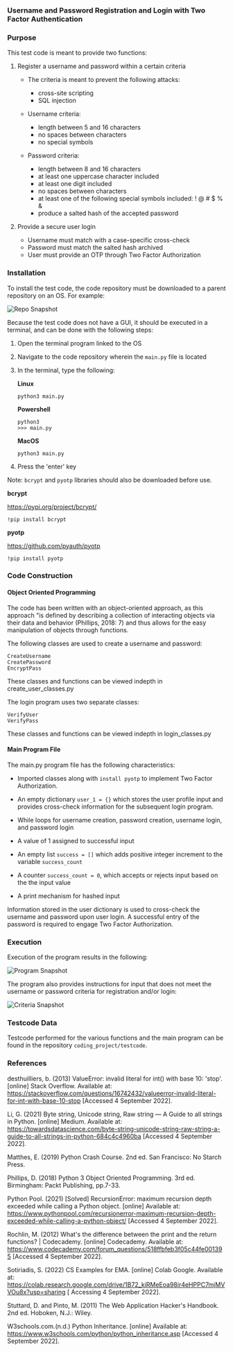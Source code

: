 ### Username and Password Registration and Login with Two Factor Authentication

### Purpose

This test code is meant to provide two functions:

1. Register a username and password within a certain criteria 
    - The criteria is meant to prevent the following attacks:
        - cross-site scripting
        - SQL injection

    - Username criteria:
        - length between 5 and 16 characters
        - no spaces between characters
        - no special symbols

    - Password criteria:
        - length between 8 and 16 characters
        - at least one uppercase character included
        - at least one digit included
        - no spaces between characters
        - at least one of the following special symbols included: ! @ # $ % &
        - produce a salted hash of the accepted password

2. Provide a secure user login
    - Username must match with a case-specific cross-check
    - Password must match the salted hash archived
    - User must provide an OTP through Two Factor Authorization

### Installation

To install the test code, the code repository must be downloaded to a parent repository on an OS. For example:

![Repo Snapshot](readme_images/repo_snapshot.png)

Because the test code does not have a GUI, it should be executed in a terminal, and can be done with the following steps:

1. Open the terminal program linked to the OS
2. Navigate to the code repository wherein the `main.py` file is located
3. In the terminal, type the following:
    
    **Linux**
    
    `python3 main.py`
    
    **Powershell**
    
    ```
    python3
    >>> main.py
    ```
    
    **MacOS**
    
    `python3 main.py`

4. Press the 'enter' key

Note: `bcrypt` and `pyotp` libraries should also be downloaded before use.

**bcrypt**

https://pypi.org/project/bcrypt/

`!pip install bcrypt`

**pyotp**

https://github.com/pyauth/pyotp

`!pip install pyotp`

### Code Construction

#### Object Oriented Programming

The code has been written with an object-oriented approach, as this approach "is defined by describing a collection of interacting objects via their data and behavior (Phillips, 2018: 7) and thus allows for the easy manipulation of objects through functions.

The following classes are used to create a username and password:

    CreateUsername
    CreatePassword
    EncryptPass

These classes and functions can be viewed indepth in create_user_classes.py

The login program uses two separate classes:

    VerifyUser
    VerifyPass

These classes and functions can be viewed indepth in login_classes.py

#### Main Program File

The main.py program file has the following characteristics:

- Imported classes along with `install pyotp` to implement Two Factor Authorization.

 - An empty dictionary `user_1 = {}` which stores the user profile input and provides cross-check information for the subsequent login program.

- While loops for username creation, password creation, username login, and password login

- A value of 1 assigned to successful input

- An empty list `success = []` which adds  positive integer increment to the variable `success_count`

- A counter `success_count = 0`, which accepts or rejects input based on the the input value

- A print mechanism for hashed input

Information stored in the user dictionary is used to cross-check the username and password upon user login. A successful entry of the password is required to engage Two Factor Authorization.

### Execution

Execution of the program results in the following:

![Program Snapshot](readme_images/program_snapshot.png)

The program also provides instructions for input that does not meet the username or password criteria for registration and/or login:

![Criteria Snapshot](readme_images/criteria_snapshot.png)

### Testcode Data

Testcode performed for the various functions and the main program can be found in the repository `coding_project/testcode`.


### References

desthuilliers, b. (2013) ValueError: invalid literal for int() with base 10: 'stop'. [online] Stack Overflow. Available at: https://stackoverflow.com/questions/16742432/valueerror-invalid-literal-for-int-with-base-10-stop [Accessed 4 September 2022].

Li, G. (2021) Byte string, Unicode string, Raw string — A Guide to all strings in Python. [online] Medium. Available at: https://towardsdatascience.com/byte-string-unicode-string-raw-string-a-guide-to-all-strings-in-python-684c4c4960ba [Accessed 4 September 2022].

Matthes, E. (2019) Python Crash Course. 2nd ed. San Francisco: No Starch Press.

Phillips, D. (2018) Python 3 Object Oriented Programming. 3rd ed. Birmingham: Packt Publishing, pp.7-33.

Python Pool. (2021) [Solved] RecursionError: maximum recursion depth exceeded while calling a Python object. [online] Available at: https://www.pythonpool.com/recursionerror-maximum-recursion-depth-exceeded-while-calling-a-python-object/ [Accessed 4 September 2022].

Rochlin, M. (2012) What's the difference between the print and the return functions? | Codecademy. [online] Codecademy. Available at: https://www.codecademy.com/forum_questions/518ffbfeb3f05c44fe001395 [Accessed 4 September 2022].

Sotiriadis, S. (2022) CS Examples for EMA. [online] Colab Google. Available at: https://colab.research.google.com/drive/1B72_kiRMeEoa98ir4eHPPC7mjMVVOu8x?usp=sharing [ Accessing 4 September 2022].

Stuttard, D. and Pinto, M. (2011) The Web Application Hacker's Handbook. 2nd ed. Hoboken, N.J.: Wiley.

W3schools.com.(n.d.) Python Inheritance. [online] Available at: https://www.w3schools.com/python/python_inheritance.asp [Accessed 4 September 2022].

